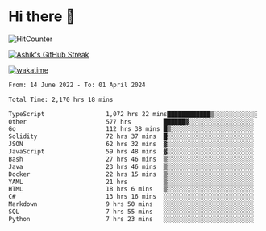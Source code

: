 # Hi there 👋

![HitCounter](https://hits.seeyoufarm.com/api/count/incr/badge.svg?url=https%3A%2F%2Fgithub.com%2Fashrhmn1212%2Fhit-counter)

<!-- ![Contribution Graph](https://github-readme-activity-graph.cyclic.app/graph?username=ashrhmn) -->


<!-- [![Top Langs](https://github-readme-stats.vercel.app/api/top-langs/?username=ashrhmn&layout=compact&theme=synthwave&langs_count=10&card_width=445)](https://github.com/anuraghazra/github-readme-stats) -->

[![Ashik's GitHub Streak](https://github-readme-streak-stats.herokuapp.com/?user=ashrhmn&theme=blood&fire=DD7F1C&background=151515&dates=9f9f9f&border=DD2727)](https://git.io/streak-stats)

<!-- ![Ashik's GitHub stats](https://github-readme-stats.vercel.app/api/?username=ashrhmn&show_icons=true&title_color=fff&icon_color=79ff97&text_color=9f9f9f&bg_color=151515) -->

[![wakatime](https://wakatime.com/badge/user/3df86613-ba63-4631-8e65-0ff18e7becad.svg)](https://wakatime.com/@3df86613-ba63-4631-8e65-0ff18e7becad)

<!--START_SECTION:waka-->

```txt
From: 14 June 2022 - To: 01 April 2024

Total Time: 2,170 hrs 18 mins

TypeScript                 1,072 hrs 22 mins████████████▒░░░░░░░░░░░░   49.41 %
Other                      577 hrs         ██████▓░░░░░░░░░░░░░░░░░░   26.59 %
Go                         112 hrs 38 mins █▒░░░░░░░░░░░░░░░░░░░░░░░   05.19 %
Solidity                   72 hrs 37 mins  █░░░░░░░░░░░░░░░░░░░░░░░░   03.35 %
JSON                       62 hrs 32 mins  ▓░░░░░░░░░░░░░░░░░░░░░░░░   02.88 %
JavaScript                 59 hrs 48 mins  ▓░░░░░░░░░░░░░░░░░░░░░░░░   02.76 %
Bash                       27 hrs 46 mins  ▒░░░░░░░░░░░░░░░░░░░░░░░░   01.28 %
Java                       23 hrs 46 mins  ▒░░░░░░░░░░░░░░░░░░░░░░░░   01.10 %
Docker                     22 hrs 15 mins  ▒░░░░░░░░░░░░░░░░░░░░░░░░   01.03 %
YAML                       21 hrs          ▒░░░░░░░░░░░░░░░░░░░░░░░░   00.97 %
HTML                       18 hrs 6 mins   ▒░░░░░░░░░░░░░░░░░░░░░░░░   00.83 %
C#                         13 hrs 16 mins  ░░░░░░░░░░░░░░░░░░░░░░░░░   00.61 %
Markdown                   9 hrs 50 mins   ░░░░░░░░░░░░░░░░░░░░░░░░░   00.45 %
SQL                        7 hrs 55 mins   ░░░░░░░░░░░░░░░░░░░░░░░░░   00.36 %
Python                     7 hrs 23 mins   ░░░░░░░░░░░░░░░░░░░░░░░░░   00.34 %
```

<!--END_SECTION:waka-->


<!--### Most Used Languages
<img src="https://wakatime.com/share/@ashrhmn/24ecb986-5bf8-4607-af7f-0aab08908d8c.png" />

### Favourite Tools
<img src="https://wakatime.com/share/@ashrhmn/f4e08015-f3bc-460a-9228-95a3ba11c604.png" />-->
